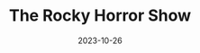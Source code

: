---
title: The Rocky Horror Show
Theatre: Amelia Musical Playhouse
Venue: Amelia Musical Playhouse
date: 2023-10-26
closing_date: 2023-10-28
showtimes:
  - 2023-10-26 19:30:00
  - 2023-10-27 19:00:00
  - 2023-10-27 22:00:00
  - 2023-10-28 19:30:00
featured_image: 2023-The-Rocky-Horror-Show-2.webp
featured_image_alt: 
featured_image_caption: Poster for The Rocky Horror Show
featured_image_attr: 
featured_image_attr_link: 
playbill:
Website: 
Tickets: https://ameliamusicalplayhouse.com/tickets/
show_details: 
cast:
crew:
orchestra:
---